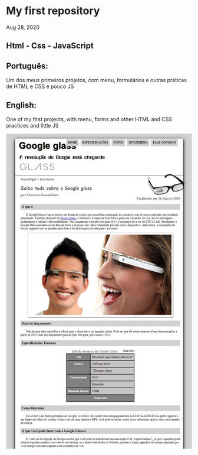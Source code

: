 # My first repository

Aug 28, 2020

## Html - Css - JavaScript

## Português:

Um dos meus primeiros projetos, com menu, formulários e outras práticas de HTML e CSS e pouco JS

## English:

One of my first projects, with menu, forms and other HTML and CSS practices and little JS

![My Image](googleglass.JPG)
